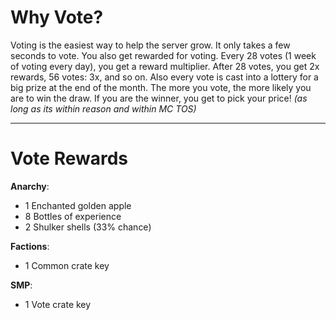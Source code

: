 # Why Vote?
Voting is the easiest way to help the server grow. It only takes a few seconds to vote. You also get rewarded for voting. Every 28 votes (1 week of voting every day), you get a reward multiplier. After 28 votes, you get 2x rewards, 56 votes: 3x, and so on. Also every vote is cast into a lottery for a big prize at the end of the month. The more you vote, the more likely you are to win the draw. If you are the winner, you get to pick your price! _(as long as its within reason and within MC TOS)_

---
# Vote Rewards
**Anarchy**:
  - 1 Enchanted golden apple
  - 8 Bottles of experience
  - 2 Shulker shells (33% chance)

**Factions**:
  - 1 Common crate key

**SMP**:
  - 1 Vote crate key
